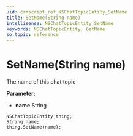 ```yaml
---
uid: crmscript_ref_NSChatTopicEntity_SetName
title: SetName(String name)
intellisense: NSChatTopicEntity.SetName
keywords: NSChatTopicEntity, GetName
so.topic: reference
---
```


# SetName(String name)

The name of this chat topic

**Parameter:** 
* **name** String

```crmscript
NSChatTopicEntity thing;
String name;
thing.SetName(name);
```

